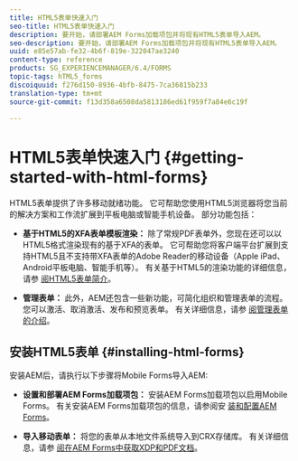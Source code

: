 ```yaml
---
title: HTML5表单快速入门
seo-title: HTML5表单快速入门
description: 要开始，请部署AEM Forms加载项包并将现有HTML5表单导入AEM。
seo-description: 要开始，请部署AEM Forms加载项包并将现有HTML5表单导入AEM。
uuid: e85e57ab-fe32-4b6f-819e-322047ae3240
content-type: reference
products: SG_EXPERIENCEMANAGER/6.4/FORMS
topic-tags: hTML5_forms
discoiquuid: f276d150-8936-4bfb-8475-7ca36815b233
translation-type: tm+mt
source-git-commit: f13d358a6508da5813186ed61f959f7a84e6c19f

---
```



# HTML5表单快速入门 {#getting-started-with-html-forms}

HTML5表单提供了许多移动就绪功能。 它可帮助您使用HTML5浏览器将您当前的解决方案和工作流扩展到平板电脑或智能手机设备。 部分功能包括：

* **基于HTML5的XFA表单模板渲染：** 除了常规PDF表单外，您现在还可以以HTML5格式渲染现有的基于XFA的表单。 它可帮助您将客户端平台扩展到支持HTML5且不支持带XFA表单的Adobe Reader的移动设备（Apple iPad、Android平板电脑、智能手机等）。 有关基于HTML5的渲染功能的详细信息，请参 [阅HTML5表单简介](/help/forms/using/introduction.md)。

* **管理表单：** 此外，AEM还包含一些新功能，可简化组织和管理表单的流程。 您可以激活、取消激活、发布和预览表单。 有关详细信息，请参 [阅管理表单的介绍](/help/forms/using/introduction-managing-forms.md)。

## 安装HTML5表单 {#installing-html-forms}

安装AEM后，请执行以下步骤将Mobile Forms导入AEM:

* **设置和部署AEM Forms加载项包：** 安装AEM Forms加载项包以启用Mobile Forms。 有关安装AEM Forms加载项包的信息，请参阅安 [装和配置AEM Forms](/help/forms/using/installing-configuring-aem-forms-osgi.md)。

* **导入移动表单：** 将您的表单从本地文件系统导入到CRX存储库。 有关详细信息，请参 [阅在AEM Forms中获取XDP和PDF文档](/help/forms/using/get-xdp-pdf-documents-aem.md)。

